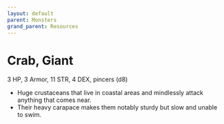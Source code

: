 ```yaml
---
layout: default
parent: Monsters
grand_parent: Resources 
--- 
```


# Crab, Giant

3 HP, 3 Armor, 11 STR, 4 DEX, pincers (d8)  

- Huge crustaceans that live in coastal areas and mindlessly attack anything that comes near.  
- Their heavy carapace makes them notably sturdy but slow and unable to swim.  

 
